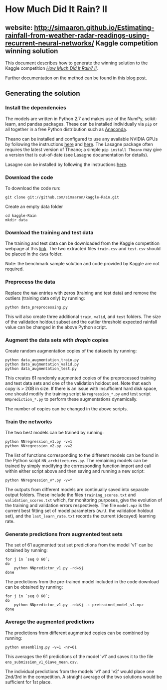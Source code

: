 How Much Did It Rain? II
=================
website: http://simaaron.github.io/Estimating-rainfall-from-weather-radar-readings-using-recurrent-neural-networks/
Kaggle competition winning solution
-----------------------------
This document describes how to generate the winning solution to the Kaggle competition [*How Much Did It Rain? II*](https://www.kaggle.com/c/how-much-did-it-rain-ii).

Further documentation on the method can be found in this [blog post](http://simaaron.github.io/Estimating-rainfall-from-weather-radar-readings-using-recurrent-neural-networks/).

## Generating the solution  

### Install the dependencies
The models are written in Python 2.7 and makes use of the NumPy, scikit-learn, and pandas packages. These can be installed individually via `pip` or all together in a free Python distribution such as [Anaconda](https://www.continuum.io/downloads).

Theano can be installed and configured to use any available NVIDIA GPUs by following the instructions [here](http://deeplearning.net/software/theano/install.html) and [here](http://deeplearning.net/software/theano/tutorial/using_gpu.html). The Lasagne package often requires the latest version of Theano; a simple `pip install Theano` may give a version that is out-of-date (see Lasagne documentation for details).  

Lasagne can be installed by following the instructions [here](http://lasagne.readthedocs.org/en/latest/user/installation.html).


### Download the code
To download the code run:

```
git clone git://github.com/simaaron/kaggle-Rain.git
```
Create an empty data folder

```
cd kaggle-Rain
mkdir data
```


### Download the training and test data
The training and test data can be downloaded from the Kaggle competition webpage at this [link](https://www.kaggle.com/c/how-much-did-it-rain-ii/data). The two extracted files `train.csv` and `test.csv` should be placed in the `data` folder. 

Note: the benchmark sample solution and code provided by Kaggle are not required.

### Preprocess the data
Replace the `NaN` entries with zeros (training and test data) and remove the outliers (training data only) by running:

```
python data_preprocessing.py
```
This will also create three additional `train`, `valid`, and `test` folders. The size of the validation holdout subset and the outlier threshold expected rainfall value can be changed in the above Python script.

### Augment the data sets with *dropin* copies
Create random augmentation copies of the datasets by running:

```
python data_augmentation_train.py
python data_augmentation_valid.py
python data_augmentation_test.py
```
This creates 61 randomly augmented copies of the preprocessed training and test data sets and one of the validation holdout set. Note that each copy is > 2GB in size. If there is an issue with insufficient hard disk space, one should modify the training script `NNregression_*.py` and test script `NNprediction_*.py` to perform these augmentations dynamically.

The number of copies can be changed in the above scripts.

### Train the networks
The two best models can be trained by running:

```
python NNregression_v1.py -v=1
python NNregression_v2.py -v=2
```
The list of functions corresponding to the different models can be found in the Python script `NN_architectures.py`. The remaining models can be trained by simply modifying the corresponding function import and call within either script above and then saving and running a new script:

```
python NNregression_v*.py -v=*
``` 
The outputs from different models are continually saved into separate output folders. These include the files `training_scores.txt` and `validation_scores.txt` which, for monitoring purposes, give the evolution of the training and validation errors respectively. The file `model.npz` is the current best fitting set of model parameters (w.r.t. the validation holdout set), and the `last_learn_rate.txt` records the current (decayed) learning rate.

### Generate predictions from augmented test sets
The set of 61 augmented test set predictions from the model 'v1' can be obtained by running:

```
for j in `seq 0 60`;
do
	python NNpredictor_v1.py -rd=$j
done
```
The predictions from the pre-trained model included in the code download can be obtained by running:

```
for j in `seq 0 60`;
do
	python NNpredictor_v1.py -rd=$j -i pretrained_model_v1.npz
done
```



### Average the augmented predictions
The predictions from different augmented copies can be combined by running:

```
python ensembling.py -v=1 -nr=61
```

This averages the 61 predictions of the model 'v1' and saves it to the file `ens_submission_v1_61ave_mean.csv`.

The individual predictions from the models 'v1' and 'v2' would place one 2nd/3rd in the competition. A straight average of the two solutions would be sufficient for 1st place. 










